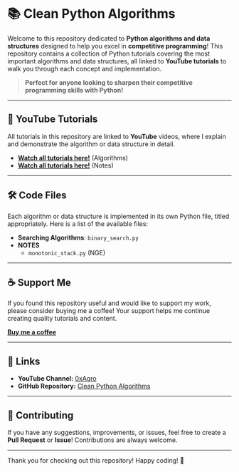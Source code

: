 # 📚 Clean Python Algorithms

Welcome to this repository dedicated to **Python algorithms and data structures** designed to help you excel in **competitive programming**! This repository contains a collection of Python tutorials covering the most important algorithms and data structures, all linked to **YouTube tutorials** to walk you through each concept and implementation.

> **Perfect for anyone looking to sharpen their competitive programming skills with Python!**

---

## 🎥 YouTube Tutorials

All tutorials in this repository are linked to **YouTube** videos, where I explain and demonstrate the algorithm or data structure in detail.

- [**Watch all tutorials here!**](https://www.youtube.com/playlist?list=PLpCYhic-IxVcO8NJ4BnEmNwy-pAvuckvg) (Algorithms)
- [**Watch all tutorials here!**](https://www.youtube.com/playlist?list=PLpCYhic-IxVeWoPtKptbuBXNDccVAGOdU) (Notes)

---

## 🛠️ Code Files

Each algorithm or data structure is implemented in its own Python file, titled appropriately. Here is a list of the available files:

- **Searching Algorithms**: `binary_search.py`
- **NOTES**
  - `monotonic_stack.py` (NGE)

---

## ☕ Support Me

If you found this repository useful and would like to support my work, please consider buying me a coffee! Your support helps me continue creating quality tutorials and content.

[**Buy me a coffee**](buymeacoffee.com/0xAgro)

---

## 🔗 Links

- **YouTube Channel:** [0xAgro](https://www.youtube.com/@0xAgro)
- **GitHub Repository:** [Clean Python Algorithms](https://github.com/0xAgro/clean-python-algorithms)

---

## 🤝 Contributing

If you have any suggestions, improvements, or issues, feel free to create a **Pull Request** or **Issue**! Contributions are always welcome.

---

Thank you for checking out this repository! Happy coding! 🚀
